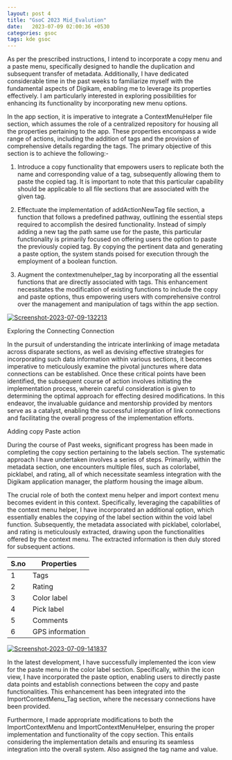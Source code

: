 ```yaml
---
layout: post 4
title: "GsoC 2023 Mid_Evalution"
date:   2023-07-09 02:00:36 +0530
categories: gsoc
tags: kde gsoc
---
```

As per the prescribed instructions, I intend to incorporate a copy menu and a paste menu, specifically designed to handle the duplication and subsequent transfer of metadata. Additionally, I have dedicated considerable time in the past weeks to familiarize myself with the fundamental aspects of Digikam, enabling me to leverage its properties effectively. I am particularly interested in exploring possibilities for enhancing its functionality by incorporating new menu options.

In the app section, it is imperative to integrate a ContextMenuHelper file section, which assumes the role of a centralized repository for housing all the properties pertaining to the app. These properties encompass a wide range of actions, including the addition of tags and the provision of comprehensive details regarding the tags. The primary objective of this section is to achieve the following:-

1. Introduce a copy functionality that empowers users to replicate both the name and corresponding value of a tag, subsequently allowing them to paste the copied tag. It is important to note that this particular capability should be applicable to all file sections that are associated with the given tag.

2. Effectuate the implementation of addActionNewTag file section, a function that follows a predefined pathway, outlining the essential steps required to accomplish the desired functionality. Instead of simply adding a new tag the path same use for the paste, this particular functionality is primarily focused on offering users the option to paste the previously copied tag. By copying the pertinent data and generating a paste option, the system stands poised for execution through the employment of a boolean function.

3. Augment the contextmenuhelper_tag by incorporating all the essential functions that are directly associated with tags. This enhancement necessitates the modification of existing functions to include the copy and paste options, thus empowering users with comprehensive control over the management and manipulation of tags within the app section.
   
<a href="https://ibb.co/p0rFQVc"><img src="https://i.ibb.co/HFp8Cw6/Screenshot-2023-07-09-132213.png" alt="Screenshot-2023-07-09-132213" border="0"></a>

Exploring the Connecting Connection

In the pursuit of understanding the intricate interlinking of image metadata across disparate sections, as well as devising effective strategies for incorporating such data information within various sections, it becomes imperative to meticulously examine the pivotal junctures where data connections can be established. Once these critical points have been identified, the subsequent course of action involves initiating the implementation process, wherein careful consideration is given to determining the optimal approach for effecting desired modifications. In this endeavor, the invaluable guidance and mentorship provided by mentors serve as a catalyst, enabling the successful integration of link connections and facilitating the overall progress of the implementation efforts.

Adding copy Paste action

During the course of Past weeks, significant progress has been made in completing the copy section pertaining to the labels section. The systematic approach I have undertaken involves a series of steps. Primarily, within the metadata section, one encounters multiple files, such as colorlabel, picklabel, and rating, all of which necessitate seamless integration with the Digikam application manager, the platform housing the image album.

The crucial role of both the context menu helper and import context menu becomes evident in this context. Specifically, leveraging the capabilities of the context menu helper, I have incorporated an additional option, which essentially enables the copying of the label section within the void label function. Subsequently, the metadata associated with picklabel, colorlabel, and rating is meticulously extracted, drawing upon the functionalities offered by the context menu. The extracted information is then duly stored for subsequent actions.

| S.no          | Properties    |
| ------------- | ------------- |
| 1  | Tags  |
| 2 |  Rating |
| 3 | Color label  |
| 4 | Pick label  |
| 5 | Comments  |
| 6 | GPS information |

<a href="https://ibb.co/r0MjkLv"><img src="https://i.ibb.co/54v0Tz2/Screenshot-2023-07-09-141837.png" alt="Screenshot-2023-07-09-141837" border="0"></a>

In the latest development, I have successfully implemented the icon view for the paste menu in the color label section. Specifically, within the icon view, I have incorporated the paste option, enabling users to directly paste data points and establish connections between the copy and paste functionalities. This enhancement has been integrated into the ImportContextMenu_Tag section, where the necessary connections have been provided.

Furthermore, I made appropriate modifications to both the ImportContextMenu and ImportContextMenuHelper, ensuring the proper implementation and functionality of the copy section. This entails considering the implementation details and ensuring its seamless integration into the overall system. Also assigned the tag name and value.
